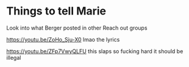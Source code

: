 # Things to tell Marie


Look into what Berger posted in other Reach out groups

https://youtu.be/ZoHo_Sju-X0  lmao the lyrics  

https://youtu.be/ZFp7VwyQLFU this slaps so fucking hard it should be illegal  